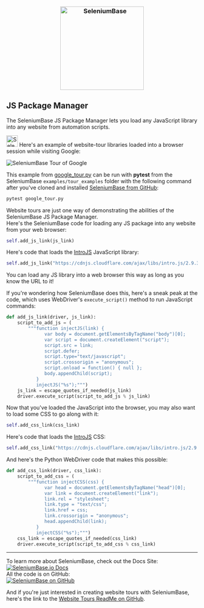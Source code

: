 <p><h3 align="center"><a href="https://github.com/seleniumbase/SeleniumBase"><img src="https://cdn2.hubspot.net/hubfs/100006/images/super_logo_sb23.png" alt="SeleniumBase" width="220" /></a></h3></p>

## JS Package Manager

<p>The SeleniumBase JS Package Manager lets you load any JavaScript library into any website from automation scripts.</p>
<img src="https://seleniumbase.io/img/sb_icon.png" title="SeleniumBase" width="30" /> Here's an example of website-tour libraries loaded into a browser session while visiting Google:

<img src="https://cdn2.hubspot.net/hubfs/100006/google_tour_3.gif" title="SeleniumBase Tour of Google"><br />

This example from [google_tour.py](https://github.com/seleniumbase/SeleniumBase/blob/master/examples/tour_examples/google_tour.py) can be run with <b>pytest</b> from the SeleniumBase ``examples/tour_examples`` folder with the following command after you've cloned and installed [SeleniumBase from GitHub](https://github.com/seleniumbase/SeleniumBase):

```bash
pytest google_tour.py
```

<div>Website tours are just one way of demonstrating the abilities of the SeleniumBase JS Package Manager.</div>
<div>Here's the SeleniumBase code for loading any JS package into any website from your web browser:</div>

```python
self.add_js_link(js_link)
```

Here's code that loads the <a href="https://introjs.com/">IntroJS</a> JavaScript library:

```python
self.add_js_link("https://cdnjs.cloudflare.com/ajax/libs/intro.js/2.9.3/intro.min.js")
```

<div>You can load any JS library into a web browser this way as long as you know the URL to it!</div>

If you're wondering how SeleniumBase does this, here's a sneak peak at the code, which uses WebDriver's ``execute_script()`` method to run JavaScript commands:

```python
def add_js_link(driver, js_link):
    script_to_add_js = (
        """function injectJS(link) {
              var body = document.getElementsByTagName("body")[0];
              var script = document.createElement("script");
              script.src = link;
              script.defer;
              script.type="text/javascript";
              script.crossorigin = "anonymous";
              script.onload = function() { null };
              body.appendChild(script);
           }
           injectJS("%s");""")
    js_link = escape_quotes_if_needed(js_link)
    driver.execute_script(script_to_add_js % js_link)
```

<p>Now that you've loaded the JavaScript into the browser, you may also want to load some CSS to go along with it:</p>

```python
self.add_css_link(css_link)
```

<p>Here's code that loads the <a href="https://introjs.com/">IntroJS</a> CSS:</p>

```python
self.add_css_link("https://cdnjs.cloudflare.com/ajax/libs/intro.js/2.9.3/introjs.css")
```

<p>And here's the Python WebDriver code that makes this possible:</p>

```python
def add_css_link(driver, css_link):
    script_to_add_css = (
        """function injectCSS(css) {
              var head = document.getElementsByTagName("head")[0];
              var link = document.createElement("link");
              link.rel = "stylesheet";
              link.type = "text/css";
              link.href = css;
              link.crossorigin = "anonymous";
              head.appendChild(link);
           }
           injectCSS("%s");""")
    css_link = escape_quotes_if_needed(css_link)
    driver.execute_script(script_to_add_css % css_link)
```

--------

<div>To learn more about SeleniumBase, check out the Docs Site:</div>
<a href="https://seleniumbase.io">
<img src="https://img.shields.io/badge/docs-%20%20SeleniumBase.io-11BBDD.svg" alt="SeleniumBase.io Docs" /></a>

<div>All the code is on GitHub:</div>
<a href="https://github.com/seleniumbase/SeleniumBase">
<img src="https://img.shields.io/badge/✅%20💛%20View%20Code-on%20GitHub%20🌎%20🚀-02A79E.svg" alt="SeleniumBase on GitHub" /></a>

And if you're just interested in creating website tours with SeleniumBase, here's the link to the <a href="https://github.com/seleniumbase/SeleniumBase/blob/master/examples/tour_examples/ReadMe.md">Website Tours ReadMe on GitHub</a>.
